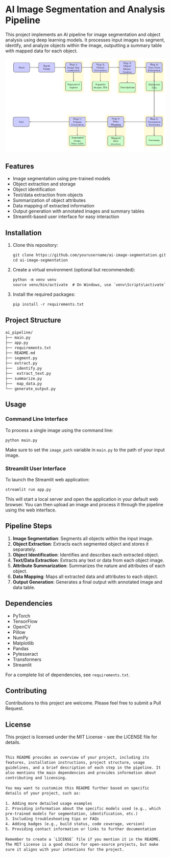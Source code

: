 # AI Image Segmentation and Analysis Pipeline

This project implements an AI pipeline for image segmentation and object analysis using deep learning models. It processes input images to segment, identify, and analyze objects within the image, outputting a summary table with mapped data for each object.

<!-- adding an image of flowdiagram -->
![Flow Diagram](flowchart.png)

## Features

- Image segmentation using pre-trained models
- Object extraction and storage
- Object identification
- Text/data extraction from objects
- Summarization of object attributes
- Data mapping of extracted information
- Output generation with annotated images and summary tables
- Streamlit-based user interface for easy interaction

## Installation

1. Clone this repository:
   ```
   git clone https://github.com/yourusername/ai-image-segmentation.git
   cd ai-image-segmentation
   ```

2. Create a virtual environment (optional but recommended):
   ```
   python -m venv venv
   source venv/bin/activate  # On Windows, use `venv\Scripts\activate`
   ```

3. Install the required packages:
   ```
   pip install -r requirements.txt
   ```

## Project Structure

```
ai_pipeline/
├── main.py
├── app.py
├── requirements.txt
├── README.md
├── segment.py
├── extract.py
├──  identify.py
├──  extract_text.py
├── summarize.py
├──  map_data.py
└── generate_output.py
```

## Usage

### Command Line Interface

To process a single image using the command line:

```
python main.py
```

Make sure to set the `image_path` variable in `main.py` to the path of your input image.

### Streamlit User Interface

To launch the Streamlit web application:

```
streamlit run app.py
```

This will start a local server and open the application in your default web browser. You can then upload an image and process it through the pipeline using the web interface.

## Pipeline Steps

1. **Image Segmentation**: Segments all objects within the input image.
2. **Object Extraction**: Extracts each segmented object and stores it separately.
3. **Object Identification**: Identifies and describes each extracted object.
4. **Text/Data Extraction**: Extracts any text or data from each object image.
5. **Attribute Summarization**: Summarizes the nature and attributes of each object.
6. **Data Mapping**: Maps all extracted data and attributes to each object.
7. **Output Generation**: Generates a final output with annotated image and data table.

## Dependencies

- PyTorch
- TensorFlow
- OpenCV
- Pillow
- NumPy
- Matplotlib
- Pandas
- Pytesseract
- Transformers
- Streamlit

For a complete list of dependencies, see `requirements.txt`.

## Contributing

Contributions to this project are welcome. Please feel free to submit a Pull Request.

## License

This project is licensed under the MIT License - see the LICENSE file for details.
```

This README provides an overview of your project, including its features, installation instructions, project structure, usage guidelines, and a brief description of each step in the pipeline. It also mentions the main dependencies and provides information about contributing and licensing.

You may want to customize this README further based on specific details of your project, such as:

1. Adding more detailed usage examples
2. Providing information about the specific models used (e.g., which pre-trained models for segmentation, identification, etc.)
3. Including troubleshooting tips or FAQs
4. Adding badges (e.g., build status, code coverage, version)
5. Providing contact information or links to further documentation

Remember to create a `LICENSE` file if you mention it in the README. The MIT License is a good choice for open-source projects, but make sure it aligns with your intentions for the project.